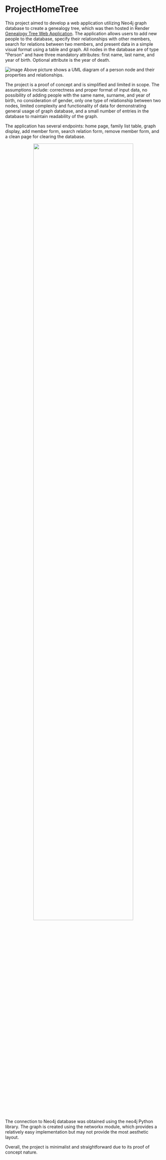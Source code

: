 # ProjectHomeTree
This project aimed to develop a web application utilizing Neo4j graph database to create a genealogy tree, which was then hosted in Render [Genealogy Tree Web Application](https://family-tree-graph-project.onrender.com/). The application allows users to add new people to the database, specify their relationships with other members, search for relations between two members, and present data in a simple visual format using a table and graph. All nodes in the database are of type "Person" and have three mandatory attributes: first name, last name, and year of birth. Optional attribute is the year of death.

![image](https://user-images.githubusercontent.com/83553257/225792121-27ad71fc-3004-46ed-837d-8f0271c1d7fd.png)
Above picture shows a UML diagram of a person node and their properties and relationships.

The project is a proof of concept and is simplified and limited in scope. The assumptions include: correctness and proper format of input data, no possibility of adding people with the same name, surname, and year of birth, no consideration of gender, only one type of relationship between two nodes, limited complexity and functionality of data for demonstrating general usage of graph database, and a small number of entries in the database to maintain readability of the graph.

The application has several endpoints: home page, family list table, graph display, add member form, search relation form, remove member form, and a clean page for clearing the database.

<p align="center">
  <img src="https://user-images.githubusercontent.com/83553257/227318620-930d855b-0f25-4815-9e7c-5a555a1344ce.png" width="80%" height="80%">
</p>

The connection to Neo4j database was obtained using the neo4j Python library. The graph is created using the networkx module, which provides a relatively easy implementation but may not provide the most aesthetic layout.

Overall, the project is minimalist and straightforward due to its proof of concept nature.
